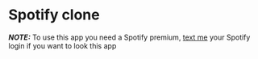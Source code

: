 # Spotify clone

**_NOTE:_** To use this app you need a Spotify premium, [text me](mailto:<kozlovskaya.an@mail.ru>) your Spotify login if you want to look this app